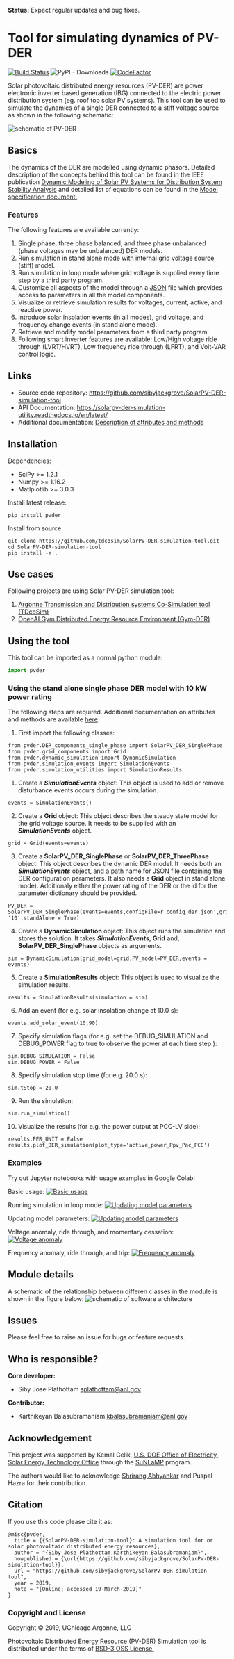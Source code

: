 **Status:** Expect regular updates and bug fixes.

# Tool for simulating dynamics of PV-DER
[![Build Status](https://travis-ci.org/sibyjackgrove/SolarPV-DER-simulation-utility.svg?branch=master)](https://travis-ci.org/sibyjackgrove/SolarPV-DER-simulation-utility)
![PyPI - Downloads](https://img.shields.io/pypi/dm/pvder?label=PyPI%20Downloads)
[![CodeFactor](https://www.codefactor.io/repository/github/tdcosim/solarpv-der-simulation-tool/badge)](https://www.codefactor.io/repository/github/tdcosim/solarpv-der-simulation-utility)

Solar photovoltaic distributed energy resources (PV-DER) are power electronic inverter based generation (IBG) connected to the electric power distribution system (eg. roof top solar PV systems). This tool can be used to simulate the dynamics of a single DER connected to a stiff voltage source as shown in the following schematic:

![schematic of PV-DER](PVDER_schematic.png)

## Basics
The dynamics of the DER are modelled using dynamic phasors. Detailed description of the concepts behind this tool can be found in the IEEE publication [Dynamic Modeling of Solar PV Systems for Distribution System Stability Analysis](https://www.researchgate.net/publication/333985171_Dynamic_Modeling_of_Solar_PV_Systems_for_Distribution_System_Stability_Analysis) and detailed list of equations can be found in the [Model specification document.](docs/PV_DER_model_specification_rev3.docx)

### Features
The following features are available currently:
1. Single phase, three phase balanced, and three phase unbalanced (phase voltages may be unbalanced) DER models.
2. Run simulation in stand alone mode with internal grid voltage source (stiff) model.
3. Run simulation in loop mode where grid voltage is supplied every time step by a third party program.
4. Customize all aspects of the model through a [JSON](config_der.json) file which provides access to parameters in all the model components. 
5. Visualize or retrieve simulation results for voltages, current, active, and reactive power.
5. Introduce solar insolation events (in all modes), grid voltage, and frequency change events (in stand alone mode).
6. Retrieve and modify model parameters from a third party program.
7. Following smart inverter features are available: Low/High voltage ride through (LVRT/HVRT), Low frequency ride through (LFRT), and Volt-VAR control logic.

## Links
* Source code repository: https://github.com/sibyjackgrove/SolarPV-DER-simulation-tool
* API Documentation: https://solarpv-der-simulation-utility.readthedocs.io/en/latest/
* Additional documentation: [Description of attributes and methods](docs/PVDER_flags_variables_methods.md)

## Installation

Dependencies:

- SciPy >= 1.2.1
- Numpy >= 1.16.2
- Matlplotlib >= 3.0.3

Install latest release:
```
pip install pvder
```

Install from source:
```
git clone https://github.com/tdcosim/SolarPV-DER-simulation-tool.git
cd SolarPV-DER-simulation-tool
pip install -e .
```

## Use cases
Following projects are using Solar PV-DER simulation tool:
1. [Argonne Transmission and Distribution systems Co-Simulation tool (TDcoSim)](https://github.com/tdcosim/TDcoSim)
2. [OpenAI Gym Distributed Energy Resource Environment  (Gym-DER)](https://github.com/sibyjackgrove/gym-SolarPVDER-environment)

## Using the tool
This tool can be imported as a normal python module:

```python
import pvder
```

### Using the stand alone single phase DER model with 10 kW power rating
The following steps are required. Additional documentation on attributes and methods are available [here](docs/PVDER_flags_variables_methods.md).
1. First import the following classes:
```
from pvder.DER_components_single_phase import SolarPV_DER_SinglePhase
from pvder.grid_components import Grid
from pvder.dynamic_simulation import DynamicSimulation
from pvder.simulation_events import SimulationEvents
from pvder.simulation_utilities import SimulationResults
```
1. Create a **_SimulationEvents_** object: This object is used to add or remove disturbance events occurs during the simulation.
```
events = SimulationEvents()
```
2. Create a **Grid** object: This object describes the steady state model for the grid voltage source. It needs to be supplied with an **_SimulationEvents_** object.
```
grid = Grid(events=events)
```
3. Create a **SolarPV_DER_SinglePhase** or **SolarPV_DER_ThreePhase** object: This object describes the dynamic DER model. It needs both an **_SimulationEvents_** object, and a path name for JSON file containing the DER configuration parameters.  It also needs a **Grid** object in stand alone mode). Additionaly either the power rating of the DER or the id for the parameter dictionary should be provided.
```
PV_DER = SolarPV_DER_SinglePhase(events=events,configFile=r'config_der.json',gridModel=grid,derId= '10',standAlone = True)
```
4. Create a **DynamicSimulation** object: This object runs the simulation and stores the solution. It takes **_SimulationEvents_**, **Grid** and, **SolarPV_DER_SinglePhase** objects as arguments.
```
sim = DynamicSimulation(grid_model=grid,PV_model=PV_DER,events = events)
```
5. Create a **SimulationResults** object: This object is used to visualize the simulation results.
```
results = SimulationResults(simulation = sim)
```
6. Add an event (for e.g. solar insolation change at 10.0 s):
```
events.add_solar_event(10,90)
```
7. Specify simulation flags (for e.g. set the DEBUG_SIMULATION and DEBUG_POWER flag to true to observe the power at each time step.):
```
sim.DEBUG_SIMULATION = False
sim.DEBUG_POWER = False
```
8. Specify simulation stop time (for e.g. 20.0 s):
```
sim.tStop = 20.0
```
9. Run the simulation:
```
sim.run_simulation()
```
10. Visualize the results (for e.g. the power output at PCC-LV side):
```
results.PER_UNIT = False
results.plot_DER_simulation(plot_type='active_power_Ppv_Pac_PCC')
```

### Examples
Try out Jupyter notebooks with usage examples in Google Colab:

Basic usage:
[![Basic usage](https://colab.research.google.com/assets/colab-badge.svg)](https://colab.research.google.com/github/sibyjackgrove/SolarPV-DER-simulation-tool/blob/master/examples/PV-DER_usage_example.ipynb)

Running simulation in loop mode:
[![Updating model parameters](https://colab.research.google.com/assets/colab-badge.svg)](https://github.com/sibyjackgrove/SolarPV-DER-simulation-tool/blob/master/examples/PV-DER_usage_example_loop_mode.ipynb)

Updating model parameters:
[![Updating model parameters](https://colab.research.google.com/assets/colab-badge.svg)](https://github.com/sibyjackgrove/SolarPV-DER-simulation-tool/blob/master/examples/PV-DER_parameter_update_example.ipynb)

Voltage anomaly, ride through, and momentary cessation:
[![Voltage anomaly](https://colab.research.google.com/assets/colab-badge.svg)](https://github.com/sibyjackgrove/SolarPV-DER-simulation-tool/blob/master/examples/PV-DER_usage_example_LVRT_momentary_cessation_with_recovery.ipynb)

Frequency anomaly, ride through, and trip:
[![Frequency anomaly](https://colab.research.google.com/assets/colab-badge.svg)](https://github.com/sibyjackgrove/SolarPV-DER-simulation-tool/blob/master/examples/PV-DER_usage_example_LFRT_with_trip.ipynb)

## Module details
A schematic of the relationship between differen classes in the module is shown in the figure below:
![schematic of software architecture](docs/software_architecture.png)

## Issues
Please feel free to raise an issue for bugs or feature requests.

## Who is responsible?

**Core developer:**
- Siby Jose Plathottam splathottam@anl.gov

**Contributor:**

- Karthikeyan Balasubramaniam kbalasubramaniam@anl.gov

## Acknowledgement

This project was supported by Kemal Celik, [U.S. DOE Office of Electricity, Solar Energy Technology Office](https://www.energy.gov/eere/solar/solar-energy-technologies-office) through the [SuNLaMP](https://www.energy.gov/eere/solar/sunshot-national-laboratory-multiyear-partnership-sunlamp) program.

The authors would like to acknowledge [Shrirang Abhyankar](https://github.com/abhyshr) and Puspal Hazra for their contribution.

## Citation
If you use this code please cite it as:
```
@misc{pvder,
  title = {{SolarPV-DER-simulation-tool}: A simulation tool for or solar photovoltaic distributed energy resources},
  author = "{Siby Jose Plathottam,Karthikeyan Balasubramaniam}",
  howpublished = {\url{https://github.com/sibyjackgrove/SolarPV-DER-simulation-tool}},
  url = "https://github.com/sibyjackgrove/SolarPV-DER-simulation-tool",
  year = 2019,
  note = "[Online; accessed 19-March-2019]"
}
```
### Copyright and License
Copyright © 2019, UChicago Argonne, LLC

Photovoltaic Distributed Energy Resource (PV-DER) Simulation tool is distributed under the terms of [BSD-3 OSS License.](LICENSE)

